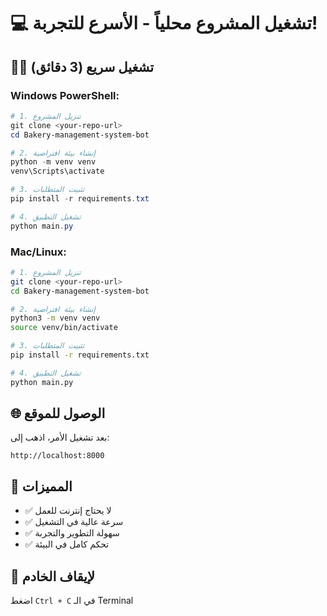 # 💻 تشغيل المشروع محلياً - الأسرع للتجربة!

## 🏃‍♂️ تشغيل سريع (3 دقائق)

### Windows PowerShell:

```powershell
# 1. تنزيل المشروع
git clone <your-repo-url>
cd Bakery-management-system-bot

# 2. إنشاء بيئة افتراضية
python -m venv venv
venv\Scripts\activate

# 3. تثبيت المتطلبات
pip install -r requirements.txt

# 4. تشغيل التطبيق
python main.py
```

### Mac/Linux:

```bash
# 1. تنزيل المشروع
git clone <your-repo-url>
cd Bakery-management-system-bot

# 2. إنشاء بيئة افتراضية
python3 -m venv venv
source venv/bin/activate

# 3. تثبيت المتطلبات
pip install -r requirements.txt

# 4. تشغيل التطبيق
python main.py
```

## 🌐 الوصول للموقع

بعد تشغيل الأمر، اذهب إلى:

```
http://localhost:8000
```

## 🎯 المميزات

- ✅ لا يحتاج إنترنت للعمل
- ✅ سرعة عالية في التشغيل
- ✅ سهولة التطوير والتجربة
- ✅ تحكم كامل في البيئة

## 🔧 لإيقاف الخادم

اضغط `Ctrl + C` في الـ Terminal
